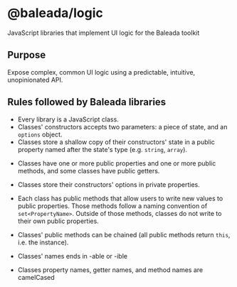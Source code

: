 # @baleada/logic

JavaScript libraries that implement UI logic for the Baleada toolkit


## Purpose
Expose complex, common UI logic using a predictable, intuitive, unopinionated API.


## Rules followed by Baleada libraries

- Every library is a JavaScript class.
- Classes' constructors accepts two parameters: a piece of state, and an `options` object.
- Classes store a shallow copy of their constructors' state in a public property named after the state's type (e.g. `string`, `array`).
<!-- - When do classes have public properties other than that one? -->
- Classes have one or more public properties and one or more public methods, and some classes have public getters.
- Classes store their constructors' options in private properties.
- Each class has public methods that allow users to write new values to public properties. Those methods follow a naming convention of `set<PropertyName>`. Outside of those methods, classes do not write to their own public properties.
- Classes' public methods can be chained (all public methods return `this`, i.e. the instance).

- Classes' names ends in -able or -ible
- Classes property names, getter names, and method names are camelCased
